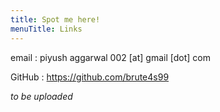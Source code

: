 ```yaml
---
title: Spot me here!
menuTitle: Links
---
```



email : piyush aggarwal 002 [at] gmail [dot] com


GitHub : https://github.com/brute4s99

*to be uploaded*
